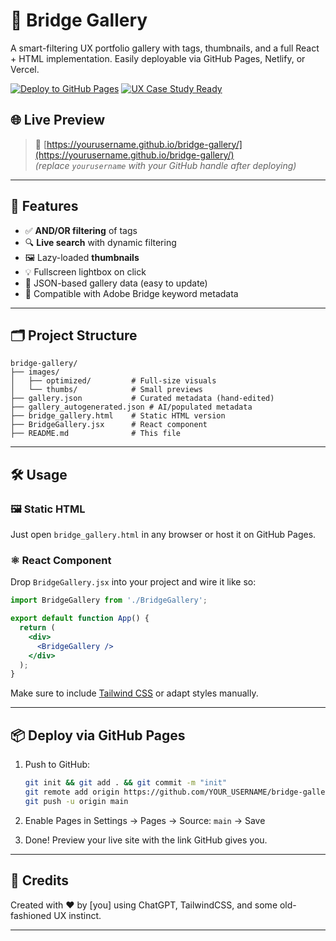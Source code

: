 # 🎨 Bridge Gallery

A smart-filtering UX portfolio gallery with tags, thumbnails, and a full React + HTML implementation. Easily deployable via GitHub Pages, Netlify, or Vercel.

[![Deploy to GitHub Pages](https://img.shields.io/badge/Deploy-GitHub%20Pages-blue?logo=github)](https://pages.github.com/)
[![UX Case Study Ready](https://img.shields.io/badge/UX%20Showcase-Ready-brightgreen?style=flat&logo=react)]()

## 🌐 Live Preview

> 🔗 [https://yourusername.github.io/bridge-gallery/](https://yourusername.github.io/bridge-gallery/)  
> _(replace `yourusername` with your GitHub handle after deploying)_

---

## 🚀 Features

- ✅ **AND/OR filtering** of tags
- 🔍 **Live search** with dynamic filtering
- 🖼️ Lazy-loaded **thumbnails**
- 💡 Fullscreen lightbox on click
- 📁 JSON-based gallery data (easy to update)
- 🧠 Compatible with Adobe Bridge keyword metadata

---

## 🗂️ Project Structure

```
bridge-gallery/
├── images/
│   ├── optimized/         # Full-size visuals
│   └── thumbs/            # Small previews
├── gallery.json           # Curated metadata (hand-edited)
├── gallery_autogenerated.json # AI/populated metadata
├── bridge_gallery.html    # Static HTML version
├── BridgeGallery.jsx      # React component
├── README.md              # This file
```

---

## 🛠 Usage

### 🖼️ Static HTML

Just open `bridge_gallery.html` in any browser or host it on GitHub Pages.

### ⚛️ React Component

Drop `BridgeGallery.jsx` into your project and wire it like so:

```jsx
import BridgeGallery from './BridgeGallery';

export default function App() {
  return (
    <div>
      <BridgeGallery />
    </div>
  );
}
```

Make sure to include [Tailwind CSS](https://tailwindcss.com/docs/installation) or adapt styles manually.

---

## 📦 Deploy via GitHub Pages

1. Push to GitHub:  
   ```bash
   git init && git add . && git commit -m "init"
   git remote add origin https://github.com/YOUR_USERNAME/bridge-gallery.git
   git push -u origin main
   ```

2. Enable Pages in Settings → Pages → Source: `main` → Save  
3. Done! Preview your live site with the link GitHub gives you.

---

## 🧠 Credits

Created with ❤️ by [you] using ChatGPT, TailwindCSS, and some old-fashioned UX instinct.

---
